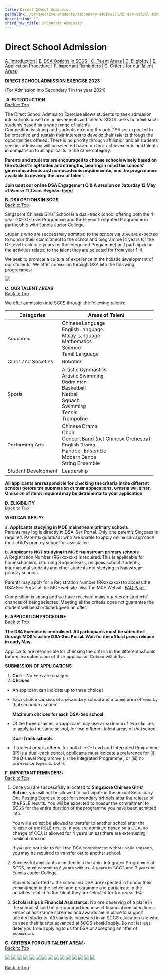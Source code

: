 ```yaml
---
title: Direct School Admission
permalink: /prospective-students/secondary-admission/direct-school-admission/
description: ""
third_nav_title: Secondary Admission
---
```

<a name="Backtotop"></a>
# **Direct School Admission**

[A. Introduction](#INTRODUCTION)  |  [B. DSA Options in SCGS](#DSAOPTIONSINSCGS) | [C. Talent Areas](#OURTALENTAREAS) | [D. Eligibility](#ELIGIBILITY) | [E. Application Procedure](#APPLICATIONPROCEDURE)  | [F. Important Reminders](#IMPORTANTREMINDERS)
| [G. Criteria for our Talent Areas](#CRITERIAFOROURTALENTAREAS)

**DIRECT SCHOOL ADMISSION EXERCISE 2023**

(For Admission into&nbsp;Secondary 1 in the year 2024)


 <a name="INTRODUCTION"></a>
 
&nbsp;**A.&nbsp;INTRODUCTION**    
 [Back to Top](#Backtotop)
 
The Direct School Admission Exercise allows students to seek admission into schools based on achievements and talents. SCGS seeks to admit such students based on a wide range of talents.  
Competition is strong and students entering through DSA are expected to be proactive and sustain their interest to develop their talents through the opportunities offered. There is no priority through affiliation and all students seeking admission will be selected based on their achievements and talents in comparison to all applicants in the same category.  

**Parents and students are encouraged to choose schools wisely based on the student’s aptitudes and strengths, bearing in mind the schools’ general academic and non-academic requirements, and the programmes available to develop the area of talent.**

**Join us at our online DSA Engagement Q &amp; A session on Saturday 13 May at 9am or 11.15am. Register [here!](https://go.gov.sg/2023scgsdsaengagement)**


<a name="DSAOPTIONSINSCGS"></a>
**B.&nbsp;DSA OPTIONS IN SCGS**    
[Back to Top](#Backtotop)


Singapore Chinese Girls’ School is a dual-track school offering both the 4-year GCE O-Level Programme and the 6-year Integrated Programme in partnership with Eunoia Junior College.

Students who are successfully admitted to the school via DSA are expected to honour their commitment to the school and programme (4 years for the O-Level track or 6 years for the Integrated Programme) and participate in the activities related to the talent they are selected for from year 1-4.

We seek to promote a culture of excellence in the holistic development of our students. We offer admission through DSA into the following programmes:


![](/images/dsa%202023.PNG)

<a name="OURTALENTAREAS"></a> 
**C.&nbsp;OUR TALENT AREAS**   
[Back to Top](#Backtotop)

We offer admission into SCGS through the following talents:


| Categories | Areas of Talent |
| -------- | -------- | 
| Academic     | Chinese Language<br>English Language<br> Malay Language<br> Mathematics<br>Science<br>Tamil Language
| Clubs and Societies     | Robotics 
| Sports     | Artistic Gymnastics<br>Artistic Swimming<br>Badminton<br>Basketball<br>Netball<br>Squash<br>Swimming<br>Tennis<br>Trampoline
| Performing Arts    | Chinese Drama<br>Choir<br>Concert Band (not Chinese Orchestra)<br>English Drama<br>Handbell Ensemble<br>Modern Dance<br>String Ensemble 
| Student Development    | Leadership


**All applicants are responsible for checking the criteria in the different schools before the submission of their applications. Criteria will differ. Omission of items required may be detrimental to your application.**


<a name="ELIGIBILITY"></a>
**D.&nbsp;ELIGIBILITY**    
[Back to Top](#Backtotop)

**WHO CAN APPLY?**

a.&nbsp;**Applicants studying in MOE mainstream primary schools**  
Parents may log in directly to DSA-Sec Portal. Only one parent’s Singpass is required. Parents/ guardians who are unable to apply online can approach their child’s primary school for assistance.

b.&nbsp;**Applicants NOT studying in MOE mainstream primary schools**  
A Registration Number (RGxxxxxxx) is required. This is applicable for homeschoolers, returning Singaporeans, religious school students, international students and other students not studying in Mainstream primary schools.

Parents may apply for a Registration Number (RGxxxxxxx) to access the DSA-Sec Portal at the MOE website. 
Visit the MOE Website [FAQ Page.](https://www.moe.gov.sg/faq?categoryid=FD36A5CE93E74E11B907D5EB5954E676)

Competition is strong and we have received many queries on students' chances of being selected. Meeting all the criteria does not guarantee the student will be shortlisted/given an offer.
 

<a name="APPLICATIONPROCEDURE"></a>
**E.&nbsp;APPLICATION PROCEDURE**    
[Back to Top](#Backtotop)

**The DSA Exercise is centralised. All participants must be submitted through MOE's online DSA-Sec Portal. Wait for the official press release in early May.**

Applicants are responsible for checking the criteria in the different schools before the submission of their applicants. Criteria will differ.

**SUBMISSION OF APPLICATIONS**

1.  **Cost** - No Fees are charged
2.  **Choices**
- An applicant can indicate up to three choices
- Each choice consists of a secondary school and a talent area offered by that secondary school.

	**Maximum choices for each DSA-Sec school**
- Of the three choices, an applicant may use a maximum of two choices to apply to the same school, for two different talent areas of that school.

	**Dual-Track schools**
- If a talent area is offered for both the O-Level and Integrated Programme (IP) is a dual-track school, applicants must indicate a preference for (i) the O-Level Programme, (ii) the Integrated Programmet, or (iii) no preference (open to both).



<a name="IMPORTANTREMINDERS"></a> 
**F.&nbsp;IMPORTANT REMINDERS:**    
[Back to Top](#Backtotop)

1.  Once you are successfully allocated to&nbsp;**Singapore Chinese Girls’ School**, you will&nbsp;not&nbsp;be allowed to participate in the annual Secondary One Posting Exercise to opt for secondary schools after the release of the PSLE results. You will be expected to honour the commitment to SCGS for the&nbsp;entire duration&nbsp;of the programme you have been admitted into.
    
    You will also&nbsp;not&nbsp;be allowed to transfer to another school after the release of the PSLE results. If you are admitted based on a CCA, no change of CCA is allowed for 4 years unless there are extenuating medical reasons.
    
    If you are not able to fulfil the DSA commitment without valid reasons, you may be required to transfer out to another school.
    
2.  Successful applicants admitted into the Joint Integrated Programme at SCGS, must commit to&nbsp;6 years with us, 4 years in SCGS and 2 years at Eunoia Junior College.
    
    Students admitted to the school via DSA are expected to honour their commitment to the school and programme and participate in the activities related to the talent they are selected for from year 1-4.
    
3.  **Scholarships &amp; Financial Assistance.**&nbsp;No one deserving of a place in the school should be discouraged because of financial considerations. Financial assistance schemes and awards are in place to support talented students. All students interested in an SCGS education and who can see their talents advanced at SCGS should apply. Do not let fees deter you from applying to us for DSA or accepting an offer of admission.


<a name="CRITERIAFOROURTALENTAREAS"></a> 
**G.&nbsp;CRITERIA FOR OUR TALENT AREAS:**    
[Back to Top](#Backtotop)

![](/images/criteria%20-%201.PNG)
![](/images/criteria%20-%202.PNG)
![](/images/criteria%20-%203%20sports.PNG)
![](/images/criteria%20-%204%20performing%20arts.PNG)
![](/images/criteria%20-%205%20performing%20arts.PNG)
![](/images/criteria%20-%206%20performing%20arts_1.PNG)
![](/images/criteria%20-%207%20performing%20arts.PNG)
![](/images/criteria%20-%208%20performing%20arts.PNG)
![](/images/criteria%20-%209%20performing%20arts.PNG)
![](/images/criteria%20-%2010%20performing%20arts.PNG)
![](/images/criteria%20-%2011%20performing%20arts.PNG)
![](/images/criteria%20-%2012%20performing%20arts.PNG)
![](/images/criteria%20-%2013%20performing%20arts.PNG)
![](/images/criteria%20-%2014%20performing%20arts.PNG)
![](/images/criteria%20-%2015%20academic%20talent.PNG)








[Back to Top](#Backtotop)